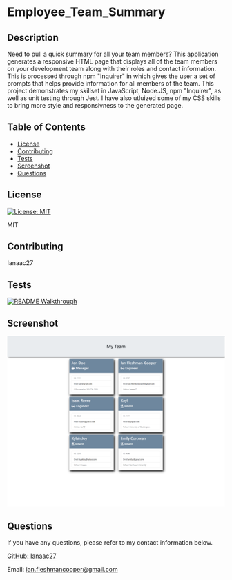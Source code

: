 # Employee_Team_Summary

## Description

Need to pull a quick summary for all your team members? This application generates a responsive HTML page that displays all of the team members on your development team along with their roles and contact information. This is processed through npm "Inquirer" in which gives the user a set of prompts that helps provide information for all members of the team. This project demonstrates my skillset in JavaScript, Node.JS, npm "Inquirer", as well as unit testing through Jest. I have also utluized some of my CSS skills to bring more style and responsivness to the generated page. 

## Table of Contents

* [License](#license)
* [Contributing](#contributing)
* [Tests](#tests)
* [Screenshot](#screenshot)
* [Questions](#questions)

## License

[![License: MIT](https://img.shields.io/badge/License-MIT-yellow.svg)](https://opensource.org/licenses/MIT)

MIT

## Contributing

Ianaac27

## Tests

[![README Walkthrough](assets/Walkthrough_screenshot.PNG)](https://drive.google.com/file/d/1RBXLx5R22cEjfbSk_yH26QOU5PRhq_6T/view)

## Screenshot

![Employee Team Summary](output/assets/screenshot.png)

## Questions

If you have any questions, please refer to my contact information below.

[GitHub: Ianaac27](https://www.github.com/Ianaac27)

Email: ian.fleshmancooper@gmail.com
